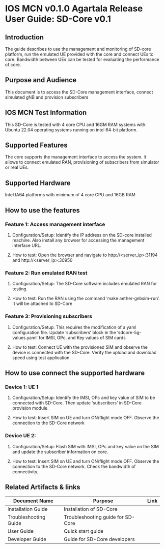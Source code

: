 ﻿
# **IOS MCN v0.1.0 Agartala Release** **User Guide: SD-Core v0.1**

## Introduction

The guide describes to use the management and monitoring of SD-core platform, run the emulated UE provided with the core and connect UEs to core. Bandwidth between UEs can be tested for evaluating the performance of core.

## Purpose and Audience

This document is to access the SD-Core management interface, connect simulated gNB and provision subscribers

## IOS MCN Test Information

This SD-Core is tested with 4 core CPU and 16GM RAM systems with Ubuntu 22.04 operating systems running on intel 64-bit platform.

##  Supported Features

The core supports the management interface to access the system. It allows to connect emulated RAN, provisioning of subscribers from simulator or real UEs.

##  Supported Hardware

Intel IA64 platforms with minimum of 4 core CPU and 16GB RAM

## How to use the features

###  Feature 1: Access management interface

1. Configuration/Setup: Identify the IP address on the SD-core installed machine. Also install any browser for accessing the management interface URL.

2. How to test: Open the browser and navigate to http://<server_ip>:31194 and http://<server_ip>:30950

###  Feature 2: Run emulated RAN test

1. Configuration/Setup: The SD-Core software includes emulated RAN for testing.

2. How to test: Run the RAN using the command ‘make aether-gnbsim-run’. It will be attached to SD-Core

###  Feature 3: Provisioning subscribers

1. Configuration/Setup: This requires the modification of a yaml configuration file. Update ‘subscribers’  block in the ‘sdcore-5g-values.yaml’ for IMSI, OPc, and Key values of SIM cards

2. How to test: Connect UE with the provisioned SIM and observe the device is connected with the SD-Core. Verify the upload and download speed using test application.

##  How to use connect the supported hardware

###  Device 1: UE 1

1. Configuration/Setup: Identify the IMSI, OPc and key value of SIM to be connected with SD-Core. Then update ‘subscribers’ in SD-Core provision module.

2. How to test: Insert SIM on UE and turn ON/flight mode OFF. Observe the connection to the SD-Core network

###  Device UE 2:

1. Configuration/Setup: Flash SIM with IMSI, OPc and key value on the SIM and update the subscriber information on core.

2. How to test: Insert SIM on UE and turn ON/flight mode OFF. Observe the connection to the SD-Core network. Check the bandwidth of connectivity.

## Related Artifacts & links

| **Document Name** | **Purpose** | **Link** |
|--|--|--|
| Installation Guide | Installation of SD-Core |
| Troubleshooting Guide  | Troubleshooting guide for SD-Core | |
| User Guide | Quick start guide | |
| Developer Guide | Guide for SD-Core developers | |
















